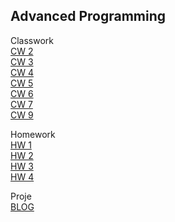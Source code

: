 ## Advanced Programming


Classwork<br>
[CW 2](https://hasankagit.github.io/Odevler/CLASSWORK/Lab_2.html) <br>
[CW 3](https://hasankagit.github.io/Odevler/CLASSWORK/CW%203/inspector.html) <br>
[CW 4](https://hasankagit.github.io/Odevler/CLASSWORK/CW%204/index.html)<br>
[CW 5](https://hasankagit.github.io/Odevler/CLASSWORK/CW%205/CW5.html)<br>
[CW 6](https://hasankagit.github.io/Odevler/CLASSWORK/CW6.html)<br>
[CW 7](https://hasankagit.github.io/Odevler/CLASSWORK/CW%207/CW7.html)<br>
[CW 9](https://hasankagit.github.io/Odevler/CLASSWORK/CW9.html)<br>

Homework<br>
[HW 1](https://hasankagit.github.io/Odevler/HOMEWORK/homework_1.html) <br>
[HW 2](https://hasankagit.github.io/Odevler/HOMEWORK/HW%202/Database.html)<br>
[HW 3](https://hasankagit.github.io/Odevler/HOMEWORK/HW3/HW3.html)<br>
[HW 4](https://hasankagit.github.io/Odevler/index.html)<br>

Proje<br>
[BLOG](https://hasankagit.github.io/Odevler/Proje/index.html)<br>
